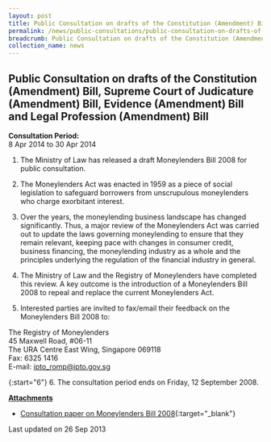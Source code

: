 ```yaml
---
layout: post
title: Public Consultation on drafts of the Constitution (Amendment) Bill, Supreme Court of Judicature (Amendment) Bill, Evidence (Amendment) Bill and Legal Profession (Amendment) Bill
permalink: /news/public-consultations/public-consultation-on-drafts-of-the-constitution--amendment--bi/
breadcrumb: Public Consultation on drafts of the Constitution (Amendment) Bill, Supreme Court of Judicature (Amendment) Bill, Evidence (Amendment) Bill and Legal Profession (Amendment) Bill
collection_name: news
---
```


Public Consultation on drafts of the Constitution (Amendment) Bill, Supreme Court of Judicature (Amendment) Bill, Evidence (Amendment) Bill and Legal Profession (Amendment) Bill
---

**Consultation Period:**  
8 Apr 2014 to 30 Apr 2014

1. The Ministry of Law has released a draft Moneylenders Bill 2008 for public consultation.

2. The Moneylenders Act was enacted in 1959 as a piece of social legislation to safeguard borrowers from unscrupulous moneylenders who charge exorbitant interest.

3. Over the years, the moneylending business landscape has changed significantly. Thus, a major review of the Moneylenders Act was carried out to update the laws governing moneylending to ensure that they remain relevant, keeping pace with changes in consumer credit, business financing, the moneylending industry as a whole and the principles underlying the regulation of the financial industry in general.

4. The Ministry of Law and the Registry of Moneylenders have completed this review. A key outcome is the introduction of a Moneylenders Bill 2008 to repeal and replace the current Moneylenders Act.

5. Interested parties are invited to fax/email their feedback on the Moneylenders Bill 2008 to:

<p class="address-centered">
The Registry of Moneylenders<br>
45 Maxwell Road, #06-11<br>
The URA Centre East Wing, Singapore 069118<br>
Fax: 6325 1416<br>
E-mail: <a href="mailto:ipto_romp@ipto.gov.sg">ipto_romp@ipto.gov.sg</a>
</p>

{:start="6"}
6. The consultation period ends on Friday, 12 September 2008.

<b><u>Attachments</u></b>

* [Consultation paper on Moneylenders Bill 2008](/files/linkclicke2d7.pdf/){:target="_blank"}

<p class="right-side-updated">Last updated on 26 Sep 2013</p>
